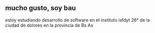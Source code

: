 ## mucho gusto, soy bau

estoy estudiando desarrollo de software en el instituto isfdyt 26° de la ciudad de dolores en la provincia de Bs As
